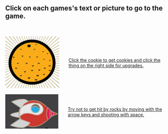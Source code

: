 ## Click on each games's text or picture to go to the game.
<br>
<br>
<div style="display:flex; align-items: center;">
<a href="./cookie.html">
  <img src="cookie_game.png" width="300"/>
</a>
<a href="./cookie.html" style="margin-left: 30px">
  Click the cookie to get cookies and click the thing on the right side for upgrades.
</a>
</div>
<br>
<div style="display:flex; align-items: center;">
<a href="./rocket.html">
  <img src="rocket_game.png" width="300"/>
</a>
<a href="./rocket.html" style="margin-left: 30px">
  Try not to get hit by rocks by moving with the arrow keys and shooting with space.
</a>
</div>

